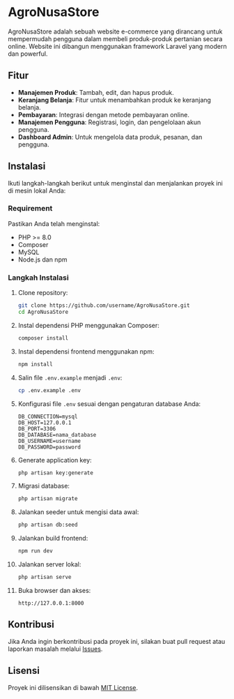 # AgroNusaStore

AgroNusaStore adalah sebuah website e-commerce yang dirancang untuk mempermudah pengguna dalam membeli produk-produk pertanian secara online. Website ini dibangun menggunakan framework Laravel yang modern dan powerful.

## Fitur
- **Manajemen Produk**: Tambah, edit, dan hapus produk.
- **Keranjang Belanja**: Fitur untuk menambahkan produk ke keranjang belanja.
- **Pembayaran**: Integrasi dengan metode pembayaran online.
- **Manajemen Pengguna**: Registrasi, login, dan pengelolaan akun pengguna.
- **Dashboard Admin**: Untuk mengelola data produk, pesanan, dan pengguna.

## Instalasi

Ikuti langkah-langkah berikut untuk menginstal dan menjalankan proyek ini di mesin lokal Anda:

### Requirement
Pastikan Anda telah menginstal:
- PHP >= 8.0
- Composer
- MySQL
- Node.js dan npm

### Langkah Instalasi
1. Clone repository:
    ```bash
    git clone https://github.com/username/AgroNusaStore.git
    cd AgroNusaStore
    ```

2. Instal dependensi PHP menggunakan Composer:
    ```bash
    composer install
    ```

3. Instal dependensi frontend menggunakan npm:
    ```bash
    npm install
    ```

4. Salin file `.env.example` menjadi `.env`:
    ```bash
    cp .env.example .env
    ```

5. Konfigurasi file `.env` sesuai dengan pengaturan database Anda:
    ```env
    DB_CONNECTION=mysql
    DB_HOST=127.0.0.1
    DB_PORT=3306
    DB_DATABASE=nama_database
    DB_USERNAME=username
    DB_PASSWORD=password
    ```

6. Generate application key:
    ```bash
    php artisan key:generate
    ```

7. Migrasi database:
    ```bash
    php artisan migrate
    ```

8. Jalankan seeder untuk mengisi data awal:
    ```bash
    php artisan db:seed
    ```

9. Jalankan build frontend:
    ```bash
    npm run dev
    ```

10. Jalankan server lokal:
    ```bash
    php artisan serve
    ```

11. Buka browser dan akses:
    ```
    http://127.0.0.1:8000
    ```

## Kontribusi
Jika Anda ingin berkontribusi pada proyek ini, silakan buat pull request atau laporkan masalah melalui [Issues](https://github.com/username/AgroNusaStore/issues).

## Lisensi
Proyek ini dilisensikan di bawah [MIT License](LICENSE).
